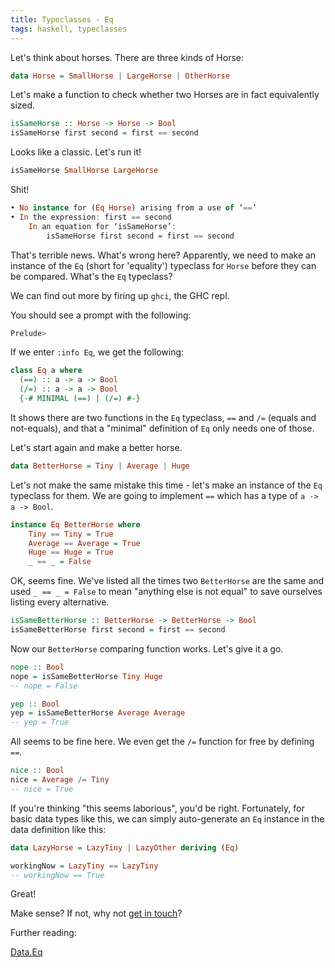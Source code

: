 ```yaml
---
title: Typeclasses - Eq
tags: haskell, typeclasses
---
```


Let's think about horses. There are three kinds of Horse:

```haskell
data Horse = SmallHorse | LargeHorse | OtherHorse
```

Let's make a function to check whether two Horses are in fact equivalently sized.

```haskell
isSameHorse :: Horse -> Horse -> Bool
isSameHorse first second = first == second
```

Looks like a classic. Let's run it!

```haskell
isSameHorse SmallHorse LargeHorse
```

Shit!

```haskell
• No instance for (Eq Horse) arising from a use of ‘==’
• In the expression: first == second
    In an equation for ‘isSameHorse’:
        isSameHorse first second = first == second
```

That's terrible news. What's wrong here? Apparently, we need to make an instance of the `Eq` (short for 'equality') typeclass for `Horse` before they can be compared. What's the `Eq` typeclass?

We can find out more by firing up `ghci`, the GHC repl.

You should see a prompt with the following:

```bash
Prelude>
```

If we enter `:info Eq`, we get the following:

```haskell
class Eq a where
  (==) :: a -> a -> Bool
  (/=) :: a -> a -> Bool
  {-# MINIMAL (==) | (/=) #-}
```

It shows there are two functions in the `Eq` typeclass, `==` and `/=` (equals and not-equals), and that a "minimal" definition of `Eq` only needs one of those.

Let's start again and make a better horse.

```haskell
data BetterHorse = Tiny | Average | Huge
```

Let's not make the same mistake this time - let's make an instance of the `Eq` typeclass for them. We are going to implement `==` which has a type of `a -> a -> Bool`.

```haskell
instance Eq BetterHorse where
    Tiny == Tiny = True
    Average == Average = True
    Huge == Huge = True
    _ == _ = False
```

OK, seems fine. We've listed all the times two `BetterHorse` are the same and used `_ == _ = False` to mean "anything else is not equal" to save ourselves listing every alternative.

```haskell
isSameBetterHorse :: BetterHorse -> BetterHorse -> Bool
isSameBetterHorse first second = first == second
```

Now our `BetterHorse` comparing function works. Let's give it a go.

```haskell
nope :: Bool
nope = isSameBetterHorse Tiny Huge
-- nope = False
```

```haskell
yep :: Bool
yep = isSameBetterHorse Average Average
-- yep = True
```

All seems to be fine here. We even get the `/=` function for free by defining `==`.

```haskell
nice :: Bool
nice = Average /= Tiny
-- nice = True
```

If you're thinking "this seems laborious", you'd be right. Fortunately, for basic data types like this, we can simply auto-generate an `Eq` instance in the data definition like this:

```haskell
data LazyHorse = LazyTiny | LazyOther deriving (Eq)
```

```haskell
workingNow = LazyTiny == LazyTiny
-- workingNow == True
```

Great!

Make sense? If not, why not [get in touch](/contact.html)?

Further reading:

[Data.Eq](http://hackage.haskell.org/package/base-4.12.0.0/docs/Data-Eq.html)
